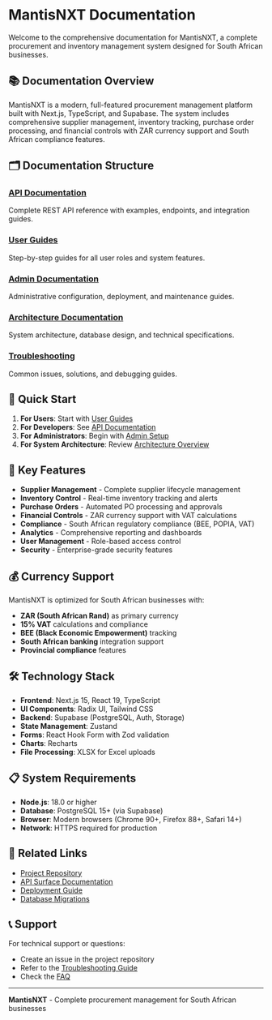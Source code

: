 # MantisNXT Documentation

Welcome to the comprehensive documentation for MantisNXT, a complete procurement and inventory management system designed for South African businesses.

## 📚 Documentation Overview

MantisNXT is a modern, full-featured procurement management platform built with Next.js, TypeScript, and Supabase. The system includes comprehensive supplier management, inventory tracking, purchase order processing, and financial controls with ZAR currency support and South African compliance features.

## 🗂️ Documentation Structure

### [API Documentation](./api/)
Complete REST API reference with examples, endpoints, and integration guides.

### [User Guides](./user-guides/)
Step-by-step guides for all user roles and system features.

### [Admin Documentation](./admin/)
Administrative configuration, deployment, and maintenance guides.

### [Architecture Documentation](./architecture/)
System architecture, database design, and technical specifications.

### [Troubleshooting](./troubleshooting/)
Common issues, solutions, and debugging guides.

## 🚀 Quick Start

1. **For Users**: Start with [User Guides](./user-guides/getting-started.md)
2. **For Developers**: See [API Documentation](./api/overview.md)
3. **For Administrators**: Begin with [Admin Setup](./admin/deployment-guide.md)
4. **For System Architecture**: Review [Architecture Overview](./architecture/system-overview.md)

## 🎯 Key Features

- **Supplier Management** - Complete supplier lifecycle management
- **Inventory Control** - Real-time inventory tracking and alerts
- **Purchase Orders** - Automated PO processing and approvals
- **Financial Controls** - ZAR currency support with VAT calculations
- **Compliance** - South African regulatory compliance (BEE, POPIA, VAT)
- **Analytics** - Comprehensive reporting and dashboards
- **User Management** - Role-based access control
- **Security** - Enterprise-grade security features

## 💰 Currency Support

MantisNXT is optimized for South African businesses with:
- **ZAR (South African Rand)** as primary currency
- **15% VAT** calculations and compliance
- **BEE (Black Economic Empowerment)** tracking
- **South African banking** integration support
- **Provincial compliance** features

## 🛠️ Technology Stack

- **Frontend**: Next.js 15, React 19, TypeScript
- **UI Components**: Radix UI, Tailwind CSS
- **Backend**: Supabase (PostgreSQL, Auth, Storage)
- **State Management**: Zustand
- **Forms**: React Hook Form with Zod validation
- **Charts**: Recharts
- **File Processing**: XLSX for Excel uploads

## 📋 System Requirements

- **Node.js**: 18.0 or higher
- **Database**: PostgreSQL 15+ (via Supabase)
- **Browser**: Modern browsers (Chrome 90+, Firefox 88+, Safari 14+)
- **Network**: HTTPS required for production

## 🔗 Related Links

- [Project Repository](../../)
- [API Surface Documentation](../../api_surface.md)
- [Deployment Guide](../../deployment_guide.md)
- [Database Migrations](../../migrations/)

## 📞 Support

For technical support or questions:
- Create an issue in the project repository
- Refer to the [Troubleshooting Guide](./troubleshooting/)
- Check the [FAQ](./user-guides/faq.md)

---

**MantisNXT** - Complete procurement management for South African businesses